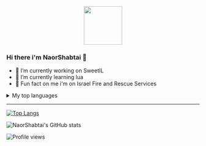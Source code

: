 <div id="header" align="center">
  <img src="https://media.giphy.com/media/M9gbBd9nbDrOTu1Mqx/giphy.gif" width="100"/>
</div>

### Hi there i'm NaorShabtai 👋

- 🔭 I’m currently working on SweetIL
- 🌱 I’m currently learning lua
- :fire_engine: Fun fact on me i'm on Israel Fire and Rescue Services

<details>
<summary>My top languages</summary>


[![Top Langs](https://github-readme-stats.vercel.app/api/top-langs/?username=NaorShabtai&layout=compact&theme=radical)](https://github.com/NaorShabtai/github-readme-stats)
  
</details>

-------------------

[![Top Langs](https://github-readme-streak-stats.herokuapp.com?user=NaorShabtai&theme=radical&date_format=M%20j%5B%2C%20Y%5D)](https://git.io/streak-stats)

![NaorShabtai's GitHub stats](https://github-readme-stats.vercel.app/api?username=NaorShabtai&show_icons=true&theme=radical)


![Profile views](https://gpvc.arturio.dev/NaorShabtai)


